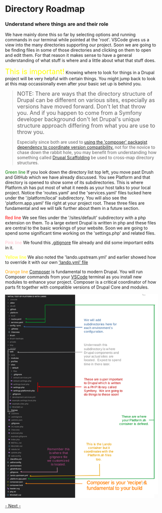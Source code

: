 
# Directory Roadmap

### Understand where things are and their role

We have mainly done this so far by selecting options and running commands in our terminal while pointed at the 'root'.  VSCode gives us a view into the many directories supporting our project.  Soon we are going to be finding files in some of those directories and clicking on them to open and edit them.  For that reason it makes sense to have a general understanding of what stuff is where and a little about what that stuff does.  

<font color=yellow size="5"> This is important!</font>  Knowing where to look for things in a Drupal project will be very helpful with certain things.  You might jump back to look at this map occassionally even after your basic set up is behind you.  

><font size=4>NOTE: There are ways that the directory structure of Drupal can be different on various sites, especially as versions have moved forward.  Don't let that throw you.  And if you happen to come from a Symfony developer background don't let Drupal's unique structure approach differing from what you are use to throw you.</font>
>
>Especially since both are used to [using the 'composer' packagist dependency to coordinate version compatibility.](https://drupalize.me/tutorial/composer-configuration-drupal) not for the novice to chase down the rabbit hole, you may benefit from understanding how something called [Drupal Scaffolding](https://www.drupal.org/docs/develop/using-composer/using-drupals-composer-scaffold) be used to cross-map directory structures.

<font color=green>Green line</font> If you look down the directory list top left, you move past Drush and GitHub which we have already discussed.  You see Platform and that directory is opened to show some of its subdirectories.  This is where Platform.sh has put most of what it needs as your host talks to your local project.  Notice the 'routes.yaml' and the 'services.yaml' files tucked here under the '/platform/local' subdirectory.  You will also see the 'platform.app.yaml' file right at your project root.  These three files are fundamental and we will talk further about them in a future section.

<font color=red>Red line</font> We see files under the '/sites/default' subdirectory with a php extension on them.  To a large extent Drupal is written in php and these files are central to the basic workings of your website.  Soon we are going to spend some significant time working on the 'settings.php' and related files.

<font color=pink>Pink line</font> We found this [.gitignore](../cicd/gitignore.md) file already and did some important edits in it. 

<font color=yellow>Yellow line</font> We also noted the 'lando.upstream.yml' and earlier showed how to override it with our own ['lando.yml' file](../cicd/cruisevscode#note-about-the-tool-called-drush)

<font color=orange>Orange line</font> [Composer](../book/opensource.md#developer) is fundamental to modern Drupal.  You will run Composer commands from your [VSCode](../book/ide.md) terminal as you install new modules to enhance your project.  Composer is a critical coordinator of how parts fit together with compatible versions of Drupal Core and modules.<br>

<img src="../cicd/captures/directorymap.png"  width="900">



[- Next -](../cicd/configatroot.md)
